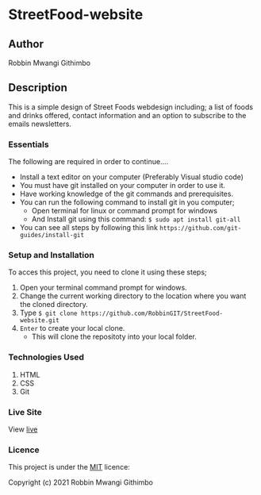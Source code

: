 # StreetFood-website

## Author
Robbin Mwangi Githimbo

## Description
This is a simple design of Street Foods webdesign including; a list of foods and drinks offered, contact information and an option to subscribe to the emails newsletters.

### Essentials

The following are required in order to continue....

* Install a text editor on your computer (Preferably Visual studio code)
* You must have git installed on your computer in order to use it.
* Have working knowledge of the git commands and prerequisites.
* You can run the following command to install git in you computer;
   -  Open terminal for linux or command prompt for windows 
   -  And Install git using this command:
        `$ sudo apt install git-all`
* You can see all steps by following this link `https://github.com/git-guides/install-git`

### Setup and Installation
To acces this project, you need to clone it using these steps;
1. Open your terminal command prompt for windows.
2. Change the current working directory to the location where you want the cloned directory.
3. Type `$ git clone https://github.com/RobbinGIT/StreetFood-website.git`
4. `Enter` to create your local clone.
    * This will clone the repositoty into your local folder.

### Technologies Used
1. HTML
2. CSS
3. Git

### Live Site
View [live](https://)

### Licence
This project is under the  [MIT](LICENSE) licence:<br>

Copyright (c) 2021 Robbin Mwangi Githimbo

